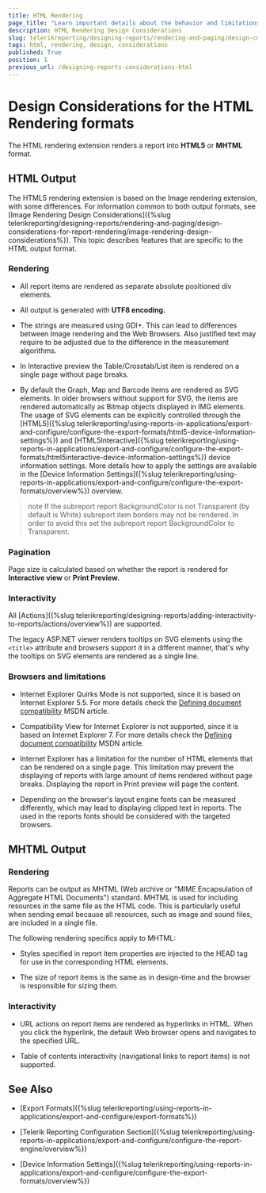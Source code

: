 ```yaml
---
title: HTML Rendering
page_title: "Learn important details about the behavior and limitations of the HTML5 and MHTML rendering formats, that need to be taken into account when designing a report with HTML rendering in mind."
description: HTML Rendering Design Considerations
slug: telerikreporting/designing-reports/rendering-and-paging/design-considerations-for-report-rendering/html-rendering-design-considerations
tags: html, rendering, design, considerations
published: True
position: 1
previous_url: /designing-reports-considerations-html
---
```


# Design Considerations for the HTML Rendering formats

The HTML rendering extension renders a report into __HTML5__  or __MHTML__  format.

## HTML Output

The HTML5 rendering extension is based on the Image rendering extension, with some differences. For information common to both output formats, see [Image Rendering Design Considerations]({%slug telerikreporting/designing-reports/rendering-and-paging/design-considerations-for-report-rendering/image-rendering-design-considerations%}). This topic describes features that are specific to the HTML output format.

### Rendering

* All report items are rendered as separate absolute positioned div elements.

* All output is generated with __UTF8 encoding.__

* The strings are measured using GDI+. This can lead to differences between Image rendering and the Web Browsers. Also justified text may require to be adjusted due to the difference in the measurement algorithms.

* In Interactive preview the Table/Crosstab/List item is rendered on a single page without page breaks.

* By default the Graph, Map and Barcode items are rendered as SVG elements. In older browsers without support for SVG, the items are rendered automatically as Bitmap objects displayed in IMG elements. The usage of SVG elements can be explicitly controlled through the [HTML5]({%slug telerikreporting/using-reports-in-applications/export-and-configure/configure-the-export-formats/html5-device-information-settings%}) and [HTML5Interactive]({%slug telerikreporting/using-reports-in-applications/export-and-configure/configure-the-export-formats/html5interactive-device-information-settings%}) device information settings. More details how to apply the settings are available in the [Device Information Settings]({%slug telerikreporting/using-reports-in-applications/export-and-configure/configure-the-export-formats/overview%}) overview.

>note If the subreport report BackgroundColor is not Transparent (by default is White) subreport item borders may not be rendered. In order to avoid this set the subreport report BackgroundColor to Transparent.


### Pagination

Page size is calculated based on whether the report is rendered for __Interactive view__ or __Print Preview__.

### Interactivity

All [Actions]({%slug telerikreporting/designing-reports/adding-interactivity-to-reports/actions/overview%}) are supported.

The legacy ASP.NET viewer renders tooltips on SVG elements using the ```<title>``` attribute and browsers support it in a different manner, that's why the tooltips on SVG elements are rendered as a single line.


### Browsers and limitations

* Internet Explorer Quirks Mode is not supported, since it is based on Internet Explorer 5.5. For more details check the  [Defining document compatibility](http://msdn.microsoft.com/en-us/library/cc288325(v=vs.85).aspx)  MSDN article.

* Compatibility View for Internet Explorer is not supported, since it is based on Internet Explorer 7. For more details check the  [Defining document compatibility](http://msdn.microsoft.com/en-us/library/cc288325(v=vs.85).aspx)  MSDN article.

* Internet Explorer has a limitation for the number of HTML elements that can be rendered on a single page. This limitation may prevent the displaying of reports with large amount of items rendered without page breaks. Displaying the report in Print preview will page the content.

* Depending on the browser's layout engine fonts can be measured differently, which may lead to displaying clipped text in reports. The used in the reports fonts should be considered with the targeted browsers.

## MHTML Output

### Rendering

Reports can be output as MHTML (Web archive or "MIME Encapsulation of Aggregate HTML Documents") standard. MHTML is used for including resources in the same file as the HTML code. This is particularly useful when sending email because all resources, such as image and sound files, are included in a single file.

The following rendering specifics apply to MHTML:

* Styles specified in report item properties are injected to the HEAD tag for use in the corresponding HTML elements.

* The size of report items is the same as in design-time and the browser is responsible for sizing them.

### Interactivity

* URL actions on report items are rendered as hyperlinks in HTML. When you click the hyperlink, the default Web browser opens and navigates to the specified URL.

* Table of contents interactivity (navigational links to report items) is not supported.

## See Also


 * [Export Formats]({%slug telerikreporting/using-reports-in-applications/export-and-configure/export-formats%})

 * [Telerik Reporting Configuration Section]({%slug telerikreporting/using-reports-in-applications/export-and-configure/configure-the-report-engine/overview%})

 * [Device Information Settings]({%slug telerikreporting/using-reports-in-applications/export-and-configure/configure-the-export-formats/overview%})
